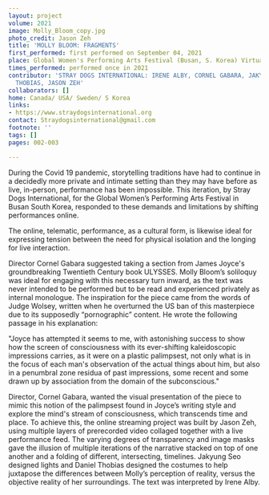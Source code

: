 ```yaml
---
layout: project
volume: 2021
image: Molly_Bloom_copy.jpg
photo_credit: Jason Zeh
title: 'MOLLY BLOOM: FRAGMENTS'
first_performed: first performed on September 04, 2021
place: Global Women's Performing Arts Festival (Busan, S. Korea) Virtual Performance
times_performed: performed once in 2021
contributor: 'STRAY DOGS INTERNATIONAL: IRENE ALBY, CORNEL GABARA, JAKYUNG SEO, DANIEL
  THOBIAS, JASON ZEH'
collaborators: []
home: Canada/ USA/ Sweden/ S Korea
links:
- https://www.straydogsinternational.org
contact: Straydogsinternational@gmail.com
footnote: ''
tags: []
pages: 002-003

---
```


During the Covid 19 pandemic, storytelling traditions have had to continue in a decidedly more private and intimate setting than they may have before as live, in-person, performance has been impossible. This iteration, by Stray Dogs International, for the Global Women’s Performing Arts Festival in Busan South Korea, responded to these demands and limitations by shifting performances online. 

The online, telematic, performance, as a cultural form, is likewise ideal for expressing tension between the need for physical isolation and the longing for live interaction. 

Director Cornel Gabara suggested taking a section from James Joyce's groundbreaking Twentieth Century book ULYSSES. Molly Bloom’s soliloquy was ideal for engaging with this necessary turn inward, as the text was never intended to be performed but to be read and experienced privately as internal monologue. The inspiration for the piece came from the words of Judge Wolsey, written when he overturned the US  ban of this masterpiece due to its supposedly “pornographic” content.  He wrote the following passage in his explanation:

"Joyce has attempted it seems to me, with astonishing success to show how the screen of consciousness with its ever-shifting kaleidoscopic impressions carries, as it were on a plastic palimpsest, not only what is in the focus of each man's observation of the actual things about him, but also in a penumbral zone residua of past impressions, some recent and some drawn up by association from the domain of the subconscious."

Director, Cornel Gabara, wanted the visual presentation of the piece to mimic this notion of the palimpsest found in Joyce’s writing style and explore the mind's stream of consciousness, which transcends time and place.  To achieve this, the online streaming project was built by Jason Zeh, using multiple layers of prerecorded video collaged together with a live performance feed. The varying degrees of transparency and image masks gave the illusion of multiple iterations of the narrative stacked on top of one another and a folding of different, intersecting, timelines.  Jakyung Seo designed lights and Daniel Thobias designed the costumes to help juxtapose the differences between Molly’s perception of reality, versus the objective reality of her surroundings. The text was interpreted by Irene Alby.
